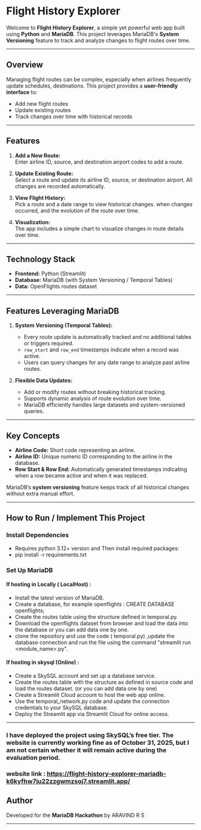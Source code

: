 # Flight History Explorer

Welcome to **Flight History Explorer**, a simple yet powerful web app built using **Python** and **MariaDB**. This project leverages MariaDB's **System Versioning** feature to track and analyze changes to flight routes over time.  

---

## Overview

Managing flight routes can be complex, especially when airlines frequently update schedules, destinations. This project provides a **user-friendly interface** to:  

- Add new flight routes  
- Update existing routes  
- Track changes over time with historical records  



---

## Features

1. **Add a New Route:**  
   Enter airline ID, source, and destination airport codes to add a route.

2. **Update Existing Route:**  
   Select a route and update its airline ID, source, or destination airport. All changes are recorded automatically.

3. **View Flight History:**  
   Pick a route and a date range to view historical changes. when changes occurred, and the evolution of the route over time.

4. **Visualization:**  
   The app includes a simple chart to visualize changes in route details over time.  

---

## Technology Stack

- **Frontend:** Python (Streamlit)  
- **Database:** MariaDB (with System Versioning / Temporal Tables)  
- **Data:** OpenFlights routes dataset  

---

## Features Leveraging MariaDB

1. **System Versioning (Temporal Tables):**  
   - Every route update is automatically tracked and no additional tables or triggers required.  
   - `row_start` and `row_end` timestamps indicate when a record was active.  
   - Users can query changes for any date range to analyze past airline routes.


2. **Flexible Data Updates:**  
   - Add or modify routes without breaking historical tracking.  
   - Supports dynamic analysis of route evolution over time.
   - MariaDB efficiently handles large datasets and system-versioned queries. 

---

## Key Concepts

- **Airline Code:** Short code representing an airline.  
- **Airline ID:** Unique numeric ID corresponding to the airline in the database.  
- **Row Start & Row End:** Automatically generated timestamps indicating when a row became active and when it was replaced.  

MariaDB’s **system versioning** feature keeps track of all historical changes without extra manual effort.  

---
## How to Run / Implement This Project

### Install Dependencies

- Requires python 3.12+ version and Then install required packages:
- pip install -r requirements.txt

### Set Up MariaDB

#### If hosting in Locally ( LocalHost) :
- Install the latest version of MariaDB.
- Create a database, for example openflights : CREATE DATABASE openflights;
- Create the routes table using the structure defined in temporal.py.
- Download the openflights dataset from browser and load the data into the database or you can add data one by one.
- clone the repository and use the code ( temporal.py) ,update the database connection and run the file using the command "streamlit run <module_name>.py".

#### If hosting in skysql (Online) :
- Create a SkySQL account and set up a database service.
- Create the routes table with the structure as defined in source code and load the routes dataset. (or you can add data one by one)
- Create a Streamlit Cloud account to host the web app online.
- Use the temporal_network.py code and update the connection credentials to your SkySQL database.
- Deploy the Streamlit app via Streamlit Cloud for online access. 
---
### I have deployed the project using SkySQL’s free tier. The website is currently working fine as of October 31, 2025, but I am not certain whether it will remain active during the evaluation period.
### website link : https://flight-history-explorer-mariadb-k6kyfhw7ju22zzgwmzsoj7.streamlit.app/

## Author

Developed for the **MariaDB Hackathon** by ARAVIND R S

---
